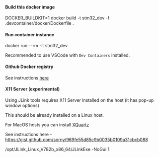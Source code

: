#### Build this docker image

DOCKER_BUILDKIT=1 docker build -t stm32_dev -f .devcontainer/docker/Dockerfile .

#### Run container instance

docker run --rm -it stm32_dev

Recommended to use VSCode with `Dev Containers` installed.

#### Github Docker registry

See instructions [here](https://docs.github.com/en/packages/working-with-a-github-packages-registry/working-with-the-container-registry#pushing-container-images)

#### X11 Server (experimental)

Using JLink tools requires X11 Server installed on the host (it has pop-up window options)

This should be already installed on a Linux host.

For MacOS hosts you can install [XQuartz](https://www.xquartz.org/)

See instructions here - https://gist.github.com/sorny/969fe55d85c9b0035b0109a31cbcb088

/opt/JLink_Linux_V782b_x86_64/JLinkExe -NoGui 1